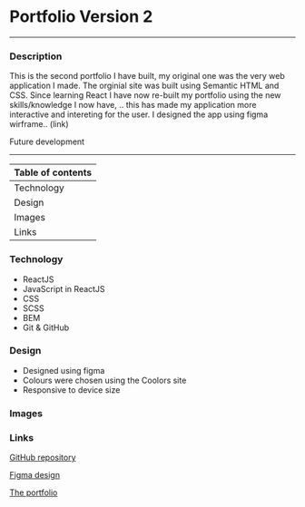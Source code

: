 # **Portfolio Version 2**
***

### **Description**
This is the second portfolio I have built, my original one was the very web application I made. The orginial site was built using Semantic HTML and CSS. Since learning React I have now re-built my portfolio using the new skills/knowledge I now have, .. this has made my application more interactive and intereting for the user. I designed the app using figma wirframe.. (link) 


Future development


---
| **Table of contents** |
|---|
| Technology |
| Design |
| Images |
| Links |


### **Technology**
*   ReactJS
*   JavaScript in ReactJS
*   CSS
*   SCSS
*   BEM
*   Git & GitHub


### **Design**
*   Designed using figma
*   Colours were chosen using the Coolors site
*   Responsive to device size




### **Images**
<!-- <img src="/assets/images/first-page-screenshot.png" alt="Image of game home page" width="300px">
<img src="/assets/images/second-page-screenshot.png" alt="Image of how to play page" width="300px">
<img src="/assets/images/Gameboard-screenshot.png" alt="Image of game play page" width="300px">
<img src="/assets/images/reset-modal-screenshot.png" alt="Image of reset modal" width="300px">
<img src="/assets/images/winning-modal.png" alt="Image of winning game modal" width="300px"> -->

### **Links**
[GitHub repository](https://github.com/OBuckland/portfolio-v2 "Link to GitHub")

[Figma design](https://www.figma.com/file/DXYH2CtP5e5kMUAm7YtMgd/Portfolio-Take-2-Design-Ideas?node-id=6%3A3 "Link to Figma")

[The portfolio](obuckland.github.io/portfolio-v2/ "Link to Portfolio")